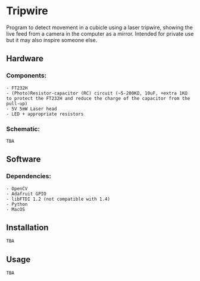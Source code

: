 # Tripwire
Program to detect movement in a cubicle using a laser tripwire, showing the live feed from a camera in the computer as a mirror. Intended for private use but it may also inspire someone else.

## Hardware

### Components:
    - FT232H
    - (Photo)Resistor-capacitor (RC) circuit (~5-200KΩ, 10uF, +extra 1KΩ to protect the FT232H and reduce the charge of the capacitor from the pull-up)
    - 5V 5mW Laser head
    - LED + appropriate resistors

### Schematic:
    TBA

## Software

### Dependencies:
    - OpenCV
    - Adafruit GPIO
    - libFTDI 1.2 (not compatible with 1.4)
    - Python
    - MacOS

## Installation
    TBA

## Usage
    TBA
